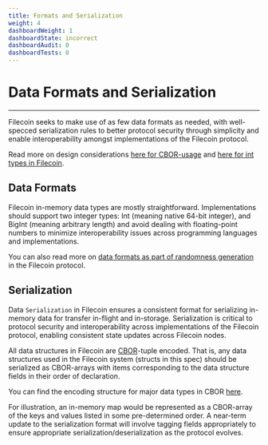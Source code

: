 ```yaml
---
title: Formats and Serialization 
weight: 4
dashboardWeight: 1
dashboardState: incorrect
dashboardAudit: 0
dashboardTests: 0
---
```


# Data Formats and Serialization
---

Filecoin seeks to make use of as few data formats as needed, with well-specced serialization rules to
better protocol security through simplicity and enable interoperability amongst implementations of the 
Filecoin protocol.

Read more on design considerations [here for CBOR-usage](https://github.com/filecoin-project/specs/issues/621) and [here for int types in Filecoin](https://github.com/filecoin-project/specs/issues/615).

## Data Formats

Filecoin in-memory data types are mostly straightforward.
Implementations should support two integer types: Int (meaning native 64-bit integer), and BigInt (meaning arbitrary length)
and avoid dealing with floating-point numbers to minimize interoperability issues across programming languages and implementations.

You can also read more on [data formats as part of randomness generation](randomness) in the Filecoin protocol.

## Serialization

Data `Serialization` in Filecoin ensures a consistent format for serializing in-memory data for transfer
in-flight and in-storage. Serialization is critical to protocol security and interoperability across
implementations of the Filecoin protocol, enabling consistent state updates across Filecoin nodes.

All data structures in Filecoin are [CBOR](https://tools.ietf.org/html/rfc7049)-tuple encoded.
That is, any data structures used in the Filecoin system (structs in this spec) should be serialized
as CBOR-arrays with items corresponding to the data structure fields in their order of declaration.

You can find the encoding structure for major data types in CBOR [here](https://tools.ietf.org/html/rfc7049#section-2.1).

For illustration, an in-memory map would be represented as a CBOR-array of the keys and values listed in some
pre-determined order. A near-term update to the serialization format will involve tagging fields appropriately
to ensure appropriate serialization/deserialization as the protocol evolves.